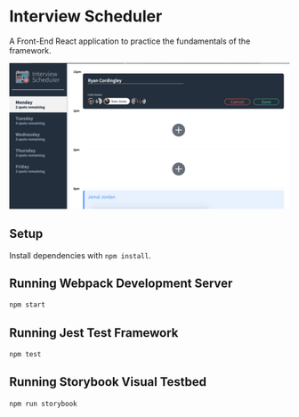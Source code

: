 # Interview Scheduler

A Front-End React application to practice the fundamentals of the framework.

!["A user visits / to save and book and interview"](https://github.com/grvaishali/lighthouse-labs-scheduler/blob/master/docs/Interview-Scheduler.png?raw=true)

## Setup

Install dependencies with `npm install`.

## Running Webpack Development Server

```sh
npm start
```

## Running Jest Test Framework

```sh
npm test
```

## Running Storybook Visual Testbed

```sh
npm run storybook
```